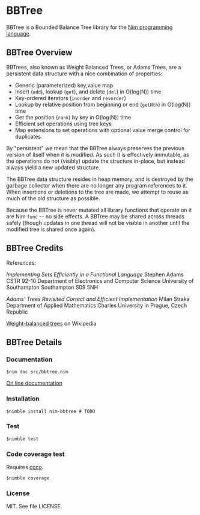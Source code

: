 # BBTree

BBTree is a Bounded Balance Tree library for the [Nim programming language](https://nim-lang.org).

## BBTree Overview

BBTrees, also known as Weight Balanced Trees, or Adams Trees, are a persistent data structure
with a nice combination of properties:

* Generic (parameterized) key,value map
* Insert (`add`), lookup (`get`), and delete (`del`) in O(log(N)) time
* Key-ordered iterators (`inorder` and `revorder`)
* Lookup by relative position from beginning or end (`getNth`) in O(log(N)) time
* Get the position (`rank`) by key in O(log(N)) time
* Efficient set operations using tree keys
* Map extensions to set operations with optional value merge control for duplicates

By "persistent" we mean that the BBTree always preserves the previous version of itself when it is modified. 
As such it is effectively immutable, as the operations do not (visibly) update the structure in-place, 
but instead always yield a new updated structure.

The BBTree data structure resides in heap memory, and is destroyed by the garbage collector when there 
are no longer any program references to it. When insertions or deletions to the tree are made, we 
attempt to reuse as much of the old structure as possible.

Because the BBTree is never mutated all library functions that operate on it are Nim `func` -- no side effects.
A BBTree may be shared across threads safely (though updates in one thread will not be visible 
in another until the modified tree is shared once again).

## BBTree Credits

References:

*Implementing Sets Efficiently in a Functional Language*
Stephen Adams
CSTR 92-10
Department of Electronics and Computer Science University of Southampton Southampton S09 5NH

*Adams’ Trees Revisited Correct and Efficient Implementation*
Milan Straka
Department of Applied Mathematics Charles University in Prague, Czech Republic

[Weight-balanced trees](https://en.wikipedia.org/wiki/Weight-balanced_tree) on Wikipedia


## BBTree Details

### Documentation

    $nim doc src/bbtree.nim

[On line documentation](src/bbtree.html)

### Installation

    $nimble install nim-bbtree # TODO

### Test

    $nimble test

### Code coverage test

Requires [coco](https://github.com/samuelroy/coco).

    $nimble coverage

### License

MIT. See file LICENSE.


